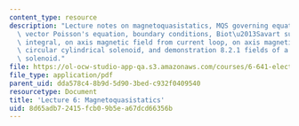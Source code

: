 ```yaml
---
content_type: resource
description: "Lecture notes on magnetoquasistatics, MQS governing equations, uniqueness,\
  \ vector Poisson's equation, boundary conditions, Biot\u2013Savart superposition\
  \ integral, on axis magnetic field from current loop, on axis magnetic field of\
  \ circular cylindrical solenoid, and demonstration 8.2.1 fields of a circular cylindrical\
  \ solenoid."
file: https://ol-ocw-studio-app-qa.s3.amazonaws.com/courses/6-641-electromagnetic-fields-forces-and-motion-spring-2009/8d65adb72415fcb09b5ea67dcd66356b_MIT6_641s09_lec06.pdf
file_type: application/pdf
parent_uid: dda578c4-8b9d-5d90-3bed-c932f0409540
resourcetype: Document
title: 'Lecture 6: Magnetoquasistatics'
uid: 8d65adb7-2415-fcb0-9b5e-a67dcd66356b
---
```

